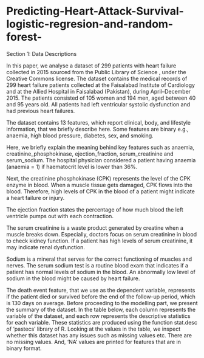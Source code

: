 # Predicting-Heart-Attack-Survival-logistic-regresion-and-random-forest-

Section 1: Data Descriptions 

In this paper, we analyse a dataset of 299 patients with heart failure collected in 2015 sourced from the Public Library of Science , under the Creative Commons license. The dataset contains the medical records of 299 heart failure patients collected at the Faisalabad Institute of Cardiology and at the Allied Hospital in Faisalabad (Pakistan), during April–December 2015. The patients consisted of 105 women and 194 men, aged between 40 and 95 years old. All patients had left ventricular systolic dysfunction and had previous heart failures. 

The dataset contains 13 features, which report clinical, body, and lifestyle information, that we briefly describe here. Some features are binary e.g., anaemia, high blood pressure, diabetes, sex, and smoking. 

Here, we briefly explain the meaning behind key features such as anaemia, creatinine_phosphokinase, ejection_fraction, serum_creatinine and serum_sodium. 
The hospital physician considered a patient having anaemia (anaemia = 1) if haematocrit level is lower than 36%.  

Next, the creatinine phosphokinase (CPK) represents the level of the CPK enzyme in blood. When a muscle tissue gets damaged, CPK flows into the blood. Therefore, high levels of CPK in the blood of a patient might indicate a heart failure or injury. 

The ejection fraction states the percentage of how much blood the left ventricle pumps out with each contraction.

The serum creatinine is a waste product generated by creatine when a muscle breaks down. Especially, doctors focus on serum creatinine in blood to check kidney function. If a patient has high levels of serum creatinine, it may indicate renal dysfunction. 

Sodium is a mineral that serves for the correct functioning of muscles and nerves. The serum sodium test is a routine blood exam that indicates if a patient has normal levels of sodium in the blood. An abnormally low level of sodium in the blood might be caused by heart failure. 

The death event feature, that we use as the dependent variable, represents if the patient died or survived before the end of the follow-up period, which is 130 days on average. 
Before proceeding to the modelling part, we present the summary of the dataset. In the table below, each column represents the variable of the dataset, and each row represents the descriptive statistics for each variable. These statistics are produced using the function stat.desc of ‘pastecs’ library of R. Looking at the values in the table, we inspect whether this dataset has any issues such as missing values etc. There are no missing values. And, ‘NA’ values are printed for features that are in binary format.

